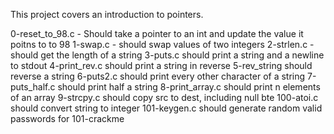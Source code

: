 This project covers an introduction to pointers.

0-reset_to_98.c - Should take a pointer to an int and update the value it poitns to to 98
1-swap.c - should swap values of two integers
2-strlen.c - should get the length of a string
3-puts.c should print a string and a newline to stdout
4-print_rev.c should print a string in reverse
5-rev_string should reverse a string
6-puts2.c should print every other character of a string
7-puts_half.c should print half a string
8-print_array.c should print n elements of an array
9-strcpy.c should copy src to dest, including null bte
100-atoi.c should convert string to integer
101-keygen.c should generate random valid passwords for 101-crackme
